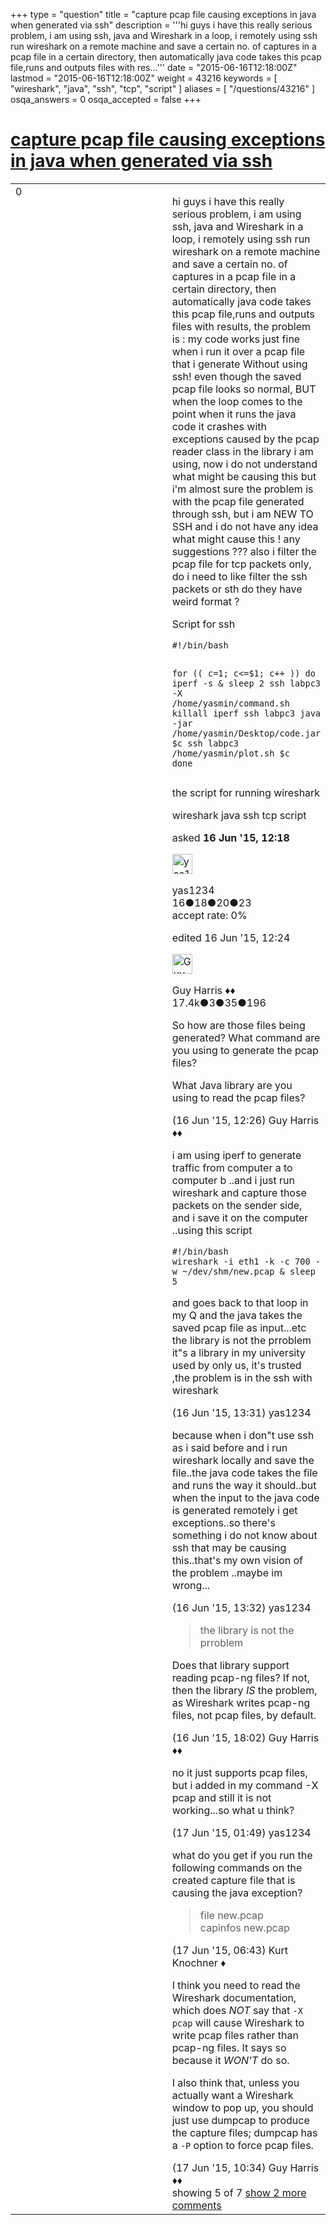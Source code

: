 +++
type = "question"
title = "capture pcap file causing exceptions in java when generated via ssh"
description = '''hi guys i have this really serious problem, i am using ssh, java and Wireshark in a loop, i remotely using ssh run wireshark on a remote machine and save a certain no. of captures in a pcap file in a certain directory, then automatically java code takes this pcap file,runs and outputs files with res...'''
date = "2015-06-16T12:18:00Z"
lastmod = "2015-06-16T12:18:00Z"
weight = 43216
keywords = [ "wireshark", "java", "ssh", "tcp", "script" ]
aliases = [ "/questions/43216" ]
osqa_answers = 0
osqa_accepted = false
+++

<div class="headNormal">

# [capture pcap file causing exceptions in java when generated via ssh](/questions/43216/capture-pcap-file-causing-exceptions-in-java-when-generated-via-ssh)

</div>

<div id="main-body">

<div id="askform">

<table id="question-table" style="width:100%;"><colgroup><col style="width: 50%" /><col style="width: 50%" /></colgroup><tbody><tr class="odd"><td style="width: 30px; vertical-align: top"><div class="vote-buttons"><div id="post-43216-score" class="post-score" title="current number of votes">0</div><div id="favorite-count" class="favorite-count"></div></div></td><td><div id="item-right"><div class="question-body"><p>hi guys i have this really serious problem, i am using ssh, java and Wireshark in a loop, i remotely using ssh run wireshark on a remote machine and save a certain no. of captures in a pcap file in a certain directory, then automatically java code takes this pcap file,runs and outputs files with results, the problem is : my code works just fine when i run it over a pcap file that i generate Without using ssh! even though the saved pcap file looks so normal, BUT when the loop comes to the point when it runs the java code it crashes with exceptions caused by the pcap reader class in the library i am using, now i do not understand what might be causing this but i'm almost sure the problem is with the pcap file generated through ssh, but i am NEW TO SSH and i do not have any idea what might cause this ! any suggestions ??? also i filter the pcap file for tcp packets only, do i need to like filter the ssh packets or sth do they have weird format ?</p><p>Script for ssh</p><pre><code>#!/bin/bash

for (( c=1; c&lt;=$1; c++ ))
do
    iperf -s &amp;
    sleep 2
    ssh labpc3 -X /home/yasmin/command.sh 
    killall iperf
    ssh labpc3 java -jar /home/yasmin/Desktop/code.jar $c
    ssh labpc3 /home/yasmin/plot.sh $c
done</code></pre><p>the script for running wireshark</p></div><div id="question-tags" class="tags-container tags">wireshark java ssh tcp script</div><div id="question-controls" class="post-controls"></div><div class="post-update-info-container"><div class="post-update-info post-update-info-user"><p>asked <strong>16 Jun '15, 12:18</strong></p><img src="https://secure.gravatar.com/avatar/890399e77f2c0c0ff2f75ea2f43d3ff8?s=32&amp;d=identicon&amp;r=g" class="gravatar" width="32" height="32" alt="yas1234&#39;s gravatar image" /><p>yas1234<br />
<span class="score" title="16 reputation points">16</span><span title="18 badges"><span class="badge1">●</span><span class="badgecount">18</span></span><span title="20 badges"><span class="silver">●</span><span class="badgecount">20</span></span><span title="23 badges"><span class="bronze">●</span><span class="badgecount">23</span></span><br />
<span class="accept_rate" title="Rate of the user&#39;s accepted answers">accept rate:</span> <span title="yas1234 has no accepted answers">0%</span></p></div><div class="post-update-info post-update-info-edited"><p>edited 16 Jun '15, 12:24</p><img src="https://secure.gravatar.com/avatar/f93de7000747ab5efb5acd3034b2ebd7?s=32&amp;d=identicon&amp;r=g" class="gravatar" width="32" height="32" alt="Guy%20Harris&#39;s gravatar image" /><p>Guy Harris ♦♦<br />
<span class="score" title="17443 reputation points"><span>17.4k</span></span><span title="3 badges"><span class="badge1">●</span><span class="badgecount">3</span></span><span title="35 badges"><span class="silver">●</span><span class="badgecount">35</span></span><span title="196 badges"><span class="bronze">●</span><span class="badgecount">196</span></span></p></div></div><div id="comments-container-43216" class="comments-container"><span id="43218"></span><div id="comment-43218" class="comment"><div id="post-43218-score" class="comment-score"></div><div class="comment-text"><p>So how are those files being generated? What command are you using to generate the pcap files?</p><p>What Java library are you using to read the pcap files?</p></div><div id="comment-43218-info" class="comment-info"><span class="comment-age">(16 Jun '15, 12:26)</span> Guy Harris ♦♦</div></div><span id="43220"></span><div id="comment-43220" class="comment"><div id="post-43220-score" class="comment-score"></div><div class="comment-text"><p>i am using iperf to generate traffic from computer a to computer b ..and i just run wireshark and capture those packets on the sender side, and i save it on the computer ..using this script</p><pre><code>#!/bin/bash
wireshark -i eth1 -k -c 700 -w  ~/dev/shm/new.pcap   &amp;
sleep  5</code></pre><p>and goes back to that loop in my Q and the java takes the saved pcap file as input...etc the library is not the prroblem it"s a library in my university used by only us, it's trusted ,the problem is in the ssh with wireshark</p></div><div id="comment-43220-info" class="comment-info"><span class="comment-age">(16 Jun '15, 13:31)</span> yas1234</div></div><span id="43221"></span><div id="comment-43221" class="comment"><div id="post-43221-score" class="comment-score"></div><div class="comment-text"><p>because when i don"t use ssh as i said before and i run wireshark locally and save the file..the java code takes the file and runs the way it should..but when the input to the java code is generated remotely i get exceptions..so there's something i do not know about ssh that may be causing this..that's my own vision of the problem ..maybe im wrong...</p></div><div id="comment-43221-info" class="comment-info"><span class="comment-age">(16 Jun '15, 13:32)</span> yas1234</div></div><span id="43224"></span><div id="comment-43224" class="comment"><div id="post-43224-score" class="comment-score"></div><div class="comment-text"><blockquote><p>the library is not the prroblem</p></blockquote><p>Does that library support reading pcap-ng files? If not, then the library <em>IS</em> the problem, as Wireshark writes pcap-ng files, not pcap files, by default.</p></div><div id="comment-43224-info" class="comment-info"><span class="comment-age">(16 Jun '15, 18:02)</span> Guy Harris ♦♦</div></div><span id="43234"></span><div id="comment-43234" class="comment"><div id="post-43234-score" class="comment-score"></div><div class="comment-text"><p>no it just supports pcap files, but i added in my command -X pcap and still it is not working...so what u think?</p></div><div id="comment-43234-info" class="comment-info"><span class="comment-age">(17 Jun '15, 01:49)</span> yas1234</div></div><span id="43251"></span><div id="comment-43251" class="comment not_top_scorer"><div id="post-43251-score" class="comment-score"></div><div class="comment-text"><p>what do you get if you run the following commands on the created capture file that is causing the java exception?</p><blockquote><p>file new.pcap<br />
capinfos new.pcap</p></blockquote></div><div id="comment-43251-info" class="comment-info"><span class="comment-age">(17 Jun '15, 06:43)</span> Kurt Knochner ♦</div></div><span id="43274"></span><div id="comment-43274" class="comment not_top_scorer"><div id="post-43274-score" class="comment-score"></div><div class="comment-text"><p>I think you need to read the Wireshark documentation, which does <em>NOT</em> say that <code>-X pcap</code> will cause Wireshark to write pcap files rather than pcap-ng files. It says so because it <em>WON'T</em> do so.</p><p>I also think that, unless you actually want a Wireshark window to pop up, you should just use dumpcap to produce the capture files; dumpcap has a <code>-P</code> option to force pcap files.</p></div><div id="comment-43274-info" class="comment-info"><span class="comment-age">(17 Jun '15, 10:34)</span> Guy Harris ♦♦</div></div></div><div id="comment-tools-43216" class="comment-tools"><span class="comments-showing"> showing 5 of 7 </span> <a href="#" class="show-all-comments-link">show 2 more comments</a></div><div class="clear"></div><div id="comment-43216-form-container" class="comment-form-container"></div><div class="clear"></div></div></td></tr></tbody></table>

</div>

</div>

